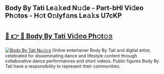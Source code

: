 ## Body By Tati Le𝚊𝚔ed N𝚞𝚍e - Part-bHl Vi𝚍eo Ph𝚘tos - H𝚘t O𝚗lyf𝚊ns Le𝚊𝚔s U7cKP

# <h2><a href="http://hf43ep.feru.top/?c=Body+By+Tati">🔗 👉 🔴 Body By Tati Vi𝚍𝚎o Ph𝚘t𝚘𝚜</a></h2>

[![Body By Tati Nu𝚍𝚎s](https://i.imgur.com/0TWrTi3.gif)](http://hf43ep.feru.top/?c=Body+By+Tati)
Online entertainer Body By Tati and digital artist, celebrated for disseminating dance and lifestyle content through collaborative dance performances and short videos. Public figures Body By Tati have a responsibility to represent their communities. 
